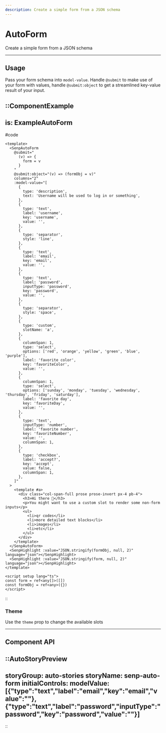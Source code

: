```yaml
---
description: Create a simple form from a JSON schema
---
```


# AutoForm

Create a simple form from a JSON schema

---

## Usage

Pass your form schema into `model-value`. Handle `@submit` to make use of your form with values, handle `@submit:object` to get a streamlined key-value result of your input.

::ComponentExample
---
is: ExampleAutoForm
---
#code
```vue
<template>
  <SenpAutoForm
    @submit="
      (v) => {
        form = v
      }
    "
    @submit:object="(v) => (formObj = v)"
    columns="2"
    :model-value="[
      {
        type: 'description',
        text: 'Username will be used to log in or something',
      },
      {
        type: 'text',
        label: 'username',
        key: 'username',
        value: '',
      },
      {
        type: 'separator',
        style: 'line',
      },
      {
        type: 'text',
        label: 'email',
        key: 'email',
        value: '',
      },
      {
        type: 'text',
        label: 'password',
        inputType: 'password',
        key: 'password',
        value: '',
      },
      {
        type: 'separator',
        style: 'space',
      },
      {
        type: 'custom',
        slotName: 'a',
      },
      {
        columnSpan: 1,
        type: 'select',
        options: ['red', 'orange', 'yellow', 'green', 'blue', 'purple'],
        label: 'favorite color',
        key: 'favoriteColor',
        value: '',
      },
      {
        columnSpan: 1,
        type: 'select',
        options: ['sunday', 'monday', 'tuesday', 'wednesday', 'thursday', 'friday', 'saturday'],
        label: 'favorite day',
        key: 'favoriteDay',
        value: '',
      },
      {
        type: 'text',
        inputType: 'number',
        label: 'favorite number',
        key: 'favoriteNumber',
        value: '',
        columnSpan: 1,
      },
      {
        type: 'checkbox',
        label: 'accept?',
        key: 'accept',
        value: false,
        columnSpan: 1,
      },
    ]"
  >
    <template #a>
      <div class="col-span-full prose prose-invert px-4 pb-4">
        <h3>Hi there 👋</h3>
        <p>You might want to use a custom slot to render some non-form inputs</p>
        <ul>
          <li>qr codes</li>
          <li>more detailed text blocks</li>
          <li>images</li>
          <li>etc</li>
        </ul>
      </div>
    </template>
  </SenpAutoForm>
  <SenpHighlight :value="JSON.stringify(formObj, null, 2)" language="json"></SenpHighlight>
  <SenpHighlight :value="JSON.stringify(form, null, 2)" language="json"></SenpHighlight>
</template>

<script setup lang="ts">
const form = ref<any[]>([])
const formObj = ref<any>({})
</script>
```
::

### Theme

Use the `theme` prop to change the available slots


<hr class="my-20">

## Component API

::AutoStoryPreview
---
storyGroup: auto-stories
storyName: senp-auto-form
initialControls:
  modelValue: [{"type":"text","label":"email","key":"email","value":""},{"type":"text","label":"password","inputType":"password","key":"password","value":""}]
---
::